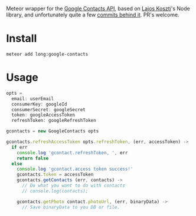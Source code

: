 Meteor wrapper for the [Google Contacts API](https://developers.google.com/google-apps/contacts),
based on [Lajos Koszti](https://github.com/Ajnasz/Google-Contacts)'s Node library, and unfortunately quite a few [commits behind it](https://github.com/iyou/Meteor-Google-Contacts/pull/1). PR's welcome.

# Install

    meteor add long:google-contacts

# Usage

```javascript
opts =
  email: userEmail
  consumerKey: googleId
  consumerSecret: googleSecret
  token: googleAccessToken
  refreshToken: googleRefreshToken

gcontacts = new GoogleContacts opts

gcontacts.refreshAccessToken opts.refreshToken, (err, accessToken) ->
  if err
    console.log 'gcontact.refreshToken, ', err
    return false
  else
    console.log 'gcontact.access token success!'
    gcontacts.token = accessToken
    gcontacts.getContacts (err, contacts) ->
      // Do what you want to do with contacts
      // console.log(contacts);

    gcontacts.getPhoto contact.photoUrl, (err, binaryData) ->
      // Save binaryData to you DB or file.
```
